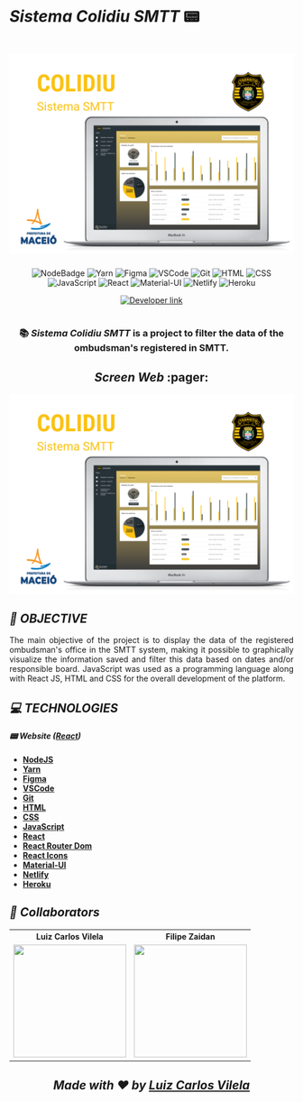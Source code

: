 # **_Sistema Colidiu SMTT_** :pager:

<h1 align=center>
  <img src="assets/banner.png" alt="Dashboard SMTT Banner"/>
</h1>

<div align=center>

![NodeBadge][node_badge] ![Yarn][yarn] ![Figma][figma] ![VSCode][vscode] ![Git][git] ![HTML][html] ![CSS][css] ![JavaScript][javascript_badge] ![React][react] ![Material-UI][materialui] ![Netlify][netlify] ![Heroku][heroku]

<a href="https://www.linkedin.com/in/luiz-carlos-vilela" target="_blank"> 
    <img src="https://img.shields.io/badge/Developer-Luiz%20Carlos-brightgreen?style=flat&logo=Linkedin&logoColor=white" alt="Developer link" />
  </a>
</div>

<br />

<h3 align=center>
  
:books:
***Sistema Colidiu SMTT*** is a project to filter the data of the ombudsman's registered in SMTT.
</h3>

<h2 align=center>
  <i>Screen Web </i> :pager:
</h2>

<div align=center>
  <img src="assets/banner.png" alt="Home web"/>
</div>

## **_:rocket: OBJECTIVE_**

<p align=justify> 
The main objective of the project is to display the data of the registered ombudsman's office in the SMTT system, making it possible to graphically visualize the information saved and filter this data based on dates and/or responsible board. JavaScript was used as a programming language along with React JS, HTML and CSS for the overall development of the platform.
</p>

## **_:computer: TECHNOLOGIES_**

#### **_:pager: Website ([React][react])_**

- **[NodeJS][node]**
- **[Yarn][yarn]**
- **[Figma][figma]**
- **[VSCode][vscode]**
- **[Git][git]**
- **[HTML][html]**
- **[CSS][css]**
- **[JavaScript][javascript]**
- **[React][react]**
- **[React Router Dom][react_router_dom]**
- **[React Icons][react_icons]**
- **[Material-UI][material_ui]**
- **[Netlify][netlify]**
- **[Heroku][heroku]**

## **_:star2: Collaborators_**

<div align=center>

<table style="width:100%">
  <tr align=center>
    <th><strong>Luiz Carlos Vilela</strong></th>
    <th><strong>Filipe Zaidan</strong></th>
  </tr>
  <tr align=center>
    <td>
      <a href="https://github.com/LuizCarlosVilela">
        <img width="200" height="200" src="https://avatars.githubusercontent.com/luizcarlosvilela">
      </a>
    </td>
    <td>
      <a href="https://github.com/filipezaidan">
        <img width="200" height="200" src="https://avatars.githubusercontent.com/filipezaidan">
      </a>
    </td>
  </tr>
</table>
</div>

<i><h2 align="center">Made with ❤️ by <a href="https://www.linkedin.com/in/luiz-carlos-vilela/">Luiz Carlos Vilela</a></h2></i>

<!-- Badges -->

[node_badge]: https://img.shields.io/badge/-Node.js-05122A?style=flat&logo=node.js
[yarn]: https://img.shields.io/badge/-Yarn-05122A?style=flat&logo=yarn
[figma]: https://img.shields.io/badge/-Figma-05122A?style=flat&logo=figma
[vscode]: https://img.shields.io/badge/-Visual%20Studio%20Code-05122A?style=flat&logo=visual-studio-code&logoColor=007ACC
[git]: https://img.shields.io/badge/-Git-05122A?style=flat&logo=git
[html]: https://img.shields.io/badge/-HTML-05122A?style=flat&logo=HTML5
[css]: https://img.shields.io/badge/-CSS-05122A?style=flat&logo=CSS3&logoColor=1572B6
[javascript_badge]: https://img.shields.io/badge/-JavaScript-05122A?style=flat&logo=javascript
[react]: https://img.shields.io/badge/-React-05122A?style=flat&logo=react
[materialui]: https://img.shields.io/badge/-React-05122A?style=flat&logo=materialui
[netlify]: https://img.shields.io/badge/-Netlify-05122A?style=flat&logo=netlify
[heroku]: https://img.shields.io/badge/-Heroku-05122A?style=flat&logo=heroku

<!-- Techs -->

[node]: https://nodejs.org/en/
[yarn]: https://classic.yarnpkg.com/lang/en/docs/getting-started/
[figma]: https://www.figma.com/plugin-docs/intro/
[vscode]: https://code.visualstudio.com/
[git]: https://git-scm.com/doc
[html]: https://devdocs.io/html/
[css]: https://devdocs.io/css/
[javascript]: https://devdocs.io/javascript/
[react]: https://reactjs.org/
[react_router_dom]: https://github.com/ReactTraining/react-router/tree/master/packages/react-router-dom
[react_icons]: https://react-icons.github.io/react-icons/
[material_ui]: https://material-ui.com/
[netlify]: https://docs.netlify.com/
[heroku]: https://devcenter.heroku.com/categories/reference
